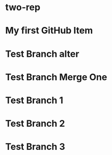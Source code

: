 # two-rep
# My first GitHub Item
# Test Branch alter
# Test Branch Merge One
# Test Branch 1
# Test Branch 2
# Test Branch 3
